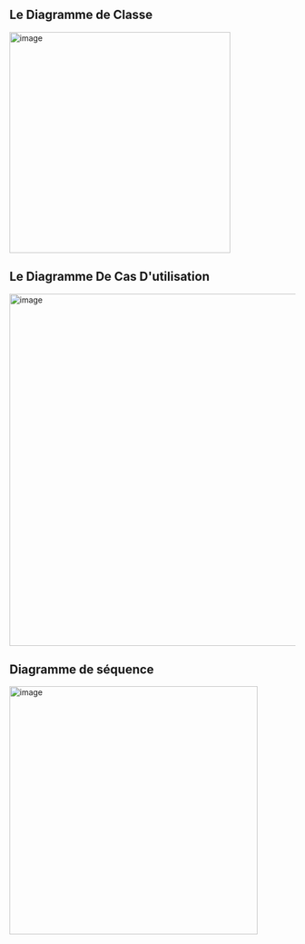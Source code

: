## Le Diagramme de Classe

<img width="389" alt="image" src="https://github.com/user-attachments/assets/cd346d51-ab97-43cb-8efe-c6fe137b3edc" />









## Le Diagramme De Cas D'utilisation

<img width="620" alt="image" src="https://github.com/user-attachments/assets/37ed7f60-3e2d-4343-b860-74d652ff82cb" />




## Diagramme de séquence

<img width="437" alt="image" src="https://github.com/user-attachments/assets/62b96c04-0d55-4c48-8407-3c8c0c24df9b" />


